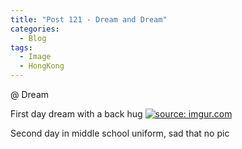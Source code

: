 ```yaml
---
title: "Post 121 - Dream and Dream"
categories:
  - Blog
tags:
  - Image
  - HongKong
---
```


@ Dream

First day dream with a back hug
<a href="https://imgur.com/KZiX0CS"><img src="https://i.imgur.com/KZiX0CS.jpg" title="source: imgur.com" /></a>

Second day in middle school uniform, sad that no pic

<script src="https://utteranc.es/client.js"
        repo="serendipityinlife/serendipityinlife.github.io"
        issue-term="pathname"
        theme="github-light"
        crossorigin="anonymous"
        async>
</script>
